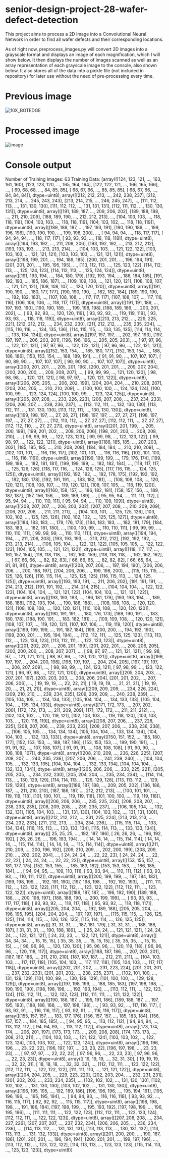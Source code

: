# senior-design-project-28-wafer-defect-detection
This project aims to process a 2D image into a Convolutional Neural Network in order to find all wafer defects and their corresponding locations.

As of right now, preprocess_images.py will convert 2D images into a grayscale format and displays an image of each magnification, which I will show below. It then displays the number of images scanned as well as an array representation of each grayscale image to the console, also shown below. It also stores all of the data into a pickle file (not included in repository) for later use without the need of pre-processing every time.

# Previous image
![10X_BOTEDGE](https://media.github.ncsu.edu/user/19974/files/0dc9f3ba-9082-48b1-b310-fb2f86835af8)

# Processed image
![image](https://media.github.ncsu.edu/user/19974/files/cb16a86e-6a2f-4552-988e-898e6b9b13a7)

# Console output
Number of Training Images:  63
Training Data:  [array([[124, 123, 121, ..., 163, 161, 160],
       [123, 123, 120, ..., 165, 164, 164],
       [122, 122, 121, ..., 166, 165, 166],
       ...,
       [ 69,  68,  68, ...,  84,  85,  85],
       [ 68,  67,  66, ...,  85,  85,  85],
       [ 68,  67,  66, ...,  84,  84,  84]], dtype=uint8), array([[212, 212, 213, ..., 242, 238, 237],
       [212, 213, 214, ..., 245, 243, 243],
       [213, 214, 215, ..., 246, 245, 247],
       ...,
       [111, 112, 113, ..., 131, 130, 130],
       [111, 112, 112, ..., 131, 131, 131],
       [112, 111, 112, ..., 130, 130, 131]], dtype=uint8), array([[191, 189, 187, ..., 209, 206, 202],
       [189, 188, 188, ..., 211, 210, 209],
       [188, 189, 190, ..., 212, 212, 213],
       ...,
       [104, 103, 103, ..., 118, 118, 119],
       [104, 103, 103, ..., 118, 118, 119],
       [104, 103, 102, ..., 118, 118, 119]], dtype=uint8), array([[189, 188, 187, ..., 197, 193, 191],
       [190, 190, 189, ..., 199, 196, 196],
       [190, 190, 190, ..., 199, 198, 200],
       ...,
       [ 94,  94,  94, ..., 118, 117, 117],
       [ 94,  94,  94, ..., 118, 117, 117],
       [ 93,  93,  93, ..., 118, 118, 118]], dtype=uint8), array([[194, 193, 192, ..., 211, 208, 206],
       [193, 192, 192, ..., 213, 212, 212],
       [193, 193, 193, ..., 213, 213, 214],
       ...,
       [104, 103, 103, ..., 121, 122, 122],
       [103, 103, 103, ..., 121, 121, 121],
       [103, 103, 103, ..., 121, 121, 121]], dtype=uint8), array([[198, 199, 201, ..., 194, 189, 185],
       [200, 201, 201, ..., 196, 194, 191],
       [201, 201, 201, ..., 195, 195, 195],
       ...,
       [113, 112, 113, ..., 125, 123, 122],
       [114, 112, 113, ..., 125, 124, 123],
       [114, 112, 113, ..., 125, 124, 124]], dtype=uint8), array([[191, 193, 194, ..., 184, 180, 179],
       [192, 193, 194, ..., 186, 184, 185],
       [191, 192, 193, ..., 185, 186, 187],
       ...,
       [109, 109, 108, ..., 121, 120, 121],
       [108, 108, 107, ..., 121, 121, 121],
       [108, 108, 107, ..., 120, 120, 120]], dtype=uint8), array([[191, 190, 190, ..., 180, 177, 177],
       [190, 190, 190, ..., 182, 182, 184],
       [189, 190, 190, ..., 182, 182, 183],
       ...,
       [107, 108, 108, ..., 117, 117, 117],
       [107, 108, 107, ..., 117, 116, 116],
       [106, 106, 106, ..., 118, 117, 117]], dtype=uint8), array([[191, 191, 189, ..., 197, 193, 190],
       [190, 190, 189, ..., 199, 198, 198],
       [188, 189, 189, ..., 200, 201, 202],
       ...,
       [ 93,  92,  93, ..., 120, 120, 119],
       [ 93,  92,  92, ..., 119, 119, 119],
       [ 93,  93,  93, ..., 118, 118, 119]], dtype=uint8), array([[213, 213, 212, ..., 229, 225, 221],
       [212, 212, 212, ..., 234, 232, 230],
       [211, 212, 212, ..., 235, 235, 234],
       ...,
       [115, 116, 116, ..., 134, 135, 136],
       [114, 115, 115, ..., 133, 135, 135],
       [114, 114, 114, ..., 133, 134, 134]], dtype=uint8), array([[197, 197, 197, ..., 202, 197, 193],
       [197, 197, 197, ..., 206, 203, 201],
       [196, 196, 196, ..., 205, 205, 203],
       ...,
       [ 97,  97,  96, ..., 122, 121, 121],
       [ 97,  97,  96, ..., 122, 122, 121],
       [ 97,  96,  96, ..., 122, 121, 121]], dtype=uint8), array([[152, 153, 154, ..., 185, 180, 177],
       [152, 153, 154, ..., 188, 186, 186],
       [153, 153, 154, ..., 188, 189, 191],
       ...,
       [ 91,  91,  90, ..., 107, 107, 107],
       [ 90,  89,  90, ..., 107, 107, 107],
       [ 90,  90,  90, ..., 107, 107, 107]], dtype=uint8), array([[200, 201, 201, ..., 205, 201, 196],
       [200, 201, 201, ..., 209, 207, 204],
       [200, 200, 200, ..., 209, 208, 207],
       ...,
       [ 99,  99,  99, ..., 121, 120, 120],
       [ 98,  98,  98, ..., 120, 121, 121],
       [ 98,  97,  97, ..., 120, 121, 122]], dtype=uint8), array([[206, 205, 205, ..., 206, 202, 199],
       [204, 204, 204, ..., 210, 208, 207],
       [203, 204, 205, ..., 210, 210, 209],
       ...,
       [100, 100, 100, ..., 124, 124, 124],
       [100, 100,  99, ..., 123, 124, 124],
       [100, 100,  99, ..., 123, 124, 125]], dtype=uint8), array([[205, 207, 208, ..., 233, 226, 223],
       [206, 207, 208, ..., 237, 234, 233],
       [206, 206, 207, ..., 238, 236, 237],
       ...,
       [113, 112, 111, ..., 132, 130, 130],
       [113, 112, 111, ..., 131, 130, 130],
       [113, 112, 111, ..., 130, 130, 130]], dtype=uint8), array([[199, 198, 197, ...,  27,  26,  27],
       [198, 197, 197, ...,  27,  27,  27],
       [198, 197, 197, ...,  27,  27,  27],
       ...,
       [112, 113, 112, ...,  27,  27,  27],
       [112, 112, 111, ...,  27,  27,  27],
       [112, 112, 110, ...,  27,  27,  27]], dtype=uint8), array([[201, 201, 199, ..., 205, 200, 199],
       [199, 201, 202, ..., 208, 206, 206],
       [198, 201, 203, ..., 208, 208, 210],
       ...,
       [ 99,  99,  99, ..., 122, 123, 123],
       [ 99,  99,  98, ..., 122, 123, 122],
       [ 99,  98,  97, ..., 122, 122, 121]], dtype=uint8), array([[186, 185, 185, ..., 207, 203, 202],
       [185, 185, 185, ..., 210, 208, 208],
       [184, 184, 184, ..., 210, 210, 209],
       ...,
       [102, 101, 101, ..., 116, 116, 117],
       [102, 101, 101, ..., 116, 116, 116],
       [102, 101, 100, ..., 116, 116, 116]], dtype=uint8), array([[199, 199, 199, ..., 179, 176, 174],
       [199, 199, 199, ..., 182, 181, 181],
       [199, 199, 199, ..., 182, 182, 184],
       ...,
       [118, 117, 117, ..., 125, 126, 126],
       [118, 117, 116, ..., 124, 126, 125],
       [117, 116, 115, ..., 124, 125, 125]], dtype=uint8), array([[192, 192, 192, ..., 182, 178, 175],
       [192, 192, 192, ..., 182, 180, 178],
       [192, 191, 191, ..., 183, 182, 181],
       ...,
       [108, 108, 108, ..., 120, 120, 121],
       [108, 108, 107, ..., 119, 120, 121],
       [108, 107, 105, ..., 118, 119, 120]], dtype=uint8), array([[160, 158, 157, ..., 186, 182, 181],
       [158, 157, 156, ..., 189, 187, 187],
       [157, 156, 156, ..., 189, 189, 189],
       ...,
       [ 95,  95,  94, ..., 111, 111, 112],
       [ 95,  94,  94, ..., 110, 110, 111],
       [ 95,  94,  94, ..., 110, 109, 109]], dtype=uint8), array([[208, 207, 207, ..., 206, 203, 202],
       [207, 207, 208, ..., 210, 209, 209],
       [206, 207, 208, ..., 211, 211, 211],
       ...,
       [104, 103, 101, ..., 125, 125, 126],
       [103, 102, 102, ..., 125, 125, 126],
       [102, 102, 102, ..., 125, 125, 127]], dtype=uint8), array([[184, 183, 183, ..., 179, 176, 173],
       [184, 183, 183, ..., 182, 181, 179],
       [184, 183, 183, ..., 182, 181, 180],
       ...,
       [100, 100,  99, ..., 110, 110, 111],
       [ 99,  99,  99, ..., 110, 110, 111],
       [ 99,  99,  99, ..., 110, 110, 111]], dtype=uint8), array([[194, 194, 194, ..., 211, 206, 203],
       [193, 193, 193, ..., 213, 212, 212],
       [192, 192, 192, ..., 213, 213, 214],
       ...,
       [106, 105, 104, ..., 122, 121, 122],
       [105, 105, 105, ..., 122, 122, 123],
       [104, 105, 105, ..., 121, 121, 122]], dtype=uint8), array([[118, 117, 117, ..., 161, 157, 154],
       [118, 118, 118, ..., 162, 160, 159],
       [118, 118, 118, ..., 162, 162, 162],
       ...,
       [ 67,  66,  66, ...,  82,  82,  83],
       [ 66,  66,  65, ...,  82,  82,  82],
       [ 66,  65,  64, ...,  81,  81,  81]], dtype=uint8), array([[208, 207, 206, ..., 197, 194, 190],
       [206, 206, 206, ..., 200, 198, 197],
       [204, 206, 206, ..., 199, 198, 200],
       ...,
       [115, 115, 115, ..., 125, 126, 126],
       [116, 115, 114, ..., 125, 125, 125],
       [116, 115, 113, ..., 124, 125, 125]], dtype=uint8), array([[193, 193, 191, ..., 211, 206, 202],
       [191, 191, 191, ..., 214, 213, 212],
       [191, 191, 192, ..., 214, 214, 215],
       ...,
       [104, 104, 104, ..., 122, 122, 123],
       [104, 104, 104, ..., 121, 121, 122],
       [104, 104, 103, ..., 121, 121, 122]], dtype=uint8), array([[193, 193, 193, ..., 186, 181, 179],
       [193, 193, 194, ..., 189, 188, 188],
       [192, 193, 194, ..., 190, 188, 188],
       ...,
       [108, 108, 108, ..., 120, 120, 121],
       [108, 108, 108, ..., 120, 120, 121],
       [110, 108, 108, ..., 120, 120, 120]], dtype=uint8), array([[190, 191, 191, ..., 180, 176, 173],
       [189, 190, 191, ..., 183, 180, 178],
       [188, 190, 191, ..., 183, 182, 181],
       ...,
       [109, 109, 108, ..., 120, 120, 121],
       [108, 107, 107, ..., 119, 120, 121],
       [107, 107, 106, ..., 119, 119, 120]], dtype=uint8), array([[199, 199, 199, ..., 191, 187, 184],
       [199, 200, 200, ..., 194, 192, 190],
       [199, 200, 201, ..., 195, 194, 194],
       ...,
       [112, 112, 111, ..., 125, 125, 123],
       [113, 113, 112, ..., 123, 124, 123],
       [113, 112, 111, ..., 122, 123, 123]], dtype=uint8), array([[201, 202, 201, ..., 206, 201, 199],
       [201, 202, 201, ..., 208, 206, 205],
       [200, 200, 200, ..., 208, 207, 207],
       ...,
       [ 98,  97,  97, ..., 121, 121, 121],
       [ 99,  98,  97, ..., 121, 121, 121],
       [ 98,  97,  96, ..., 120, 120, 121]], dtype=uint8), array([[199, 197, 197, ..., 204, 200, 198],
       [198, 197, 197, ..., 204, 204, 205],
       [197, 197, 197, ..., 206, 207, 209],
       ...,
       [ 98,  98,  99, ..., 124, 123, 121],
       [ 97,  98,  99, ..., 123, 122, 121],
       [ 96,  97,  98, ..., 122, 121, 120]], dtype=uint8), array([[205, 204, 203, ..., 207, 201, 197],
       [203, 203, 203, ..., 208, 206, 204],
       [201, 201, 202, ..., 207, 206, 206],
       ...,
       [ 19,  19,  19, ...,  22,  22,  21],
       [ 19,  19,  19, ...,  21,  21,  21],
       [ 19,  19,  20, ...,  21,  21,  21]], dtype=uint8), array([[209, 209, 209, ..., 234, 226, 224],
       [209, 210, 210, ..., 239, 234, 235],
       [209, 209, 209, ..., 240, 238, 239],
       ...,
       [105, 104, 105, ..., 134, 134, 133],
       [105, 104, 104, ..., 134, 133, 133],
       [105, 104, 104, ..., 135, 134, 133]], dtype=uint8), array([[171, 172, 173, ..., 207, 202, 200],
       [172, 172, 173, ..., 211, 209, 209],
       [171, 172, 172, ..., 211, 211, 212],
       ...,
       [102, 103, 102, ..., 120, 119, 121],
       [102, 103, 103, ..., 119, 118, 120],
       [103, 103, 103, ..., 120, 118, 119]], dtype=uint8), array([[208, 207, 206, ..., 237, 228, 225],
       [208, 207, 206, ..., 239, 233, 233],
       [208, 207, 206, ..., 238, 236, 238],
       ...,
       [106, 105, 105, ..., 134, 134, 134],
       [105, 104, 104, ..., 133, 134, 134],
       [104, 104, 103, ..., 132, 133, 133]], dtype=uint8), array([[150, 151, 152, ..., 185, 180, 177],
       [152, 153, 153, ..., 188, 187, 186],
       [153, 153, 153, ..., 189, 190, 191],
       ...,
       [ 91,  91,  92, ..., 107, 108, 107],
       [ 91,  91,  91, ..., 108, 108, 108],
       [ 91,  90,  90, ..., 108, 108, 107]], dtype=uint8), array([[208, 210, 209, ..., 236, 226, 225],
       [207, 208, 207, ..., 240, 235, 236],
       [207, 206, 206, ..., 241, 239, 240],
       ...,
       [104, 104, 105, ..., 132, 133, 135],
       [104, 104, 104, ..., 132, 133, 134],
       [104, 104, 104, ..., 132, 133, 134]], dtype=uint8), array([[205, 206, 206, ..., 230, 225, 221],
       [205, 205, 205, ..., 234, 232, 230],
       [205, 204, 204, ..., 235, 234, 234],
       ...,
       [114, 114, 113, ..., 130, 129, 129],
       [114, 114, 113, ..., 129, 129, 128],
       [113, 113, 112, ..., 129, 129, 129]], dtype=uint8), array([[186, 187, 188, ..., 209, 205, 202],
       [186, 186, 187, ..., 211, 210, 210],
       [187, 186, 187, ..., 212, 212, 213],
       ...,
       [100, 101, 101, ..., 119, 119, 118],
       [101, 100, 101, ..., 119, 119, 118],
       [101, 100, 100, ..., 119, 119, 118]], dtype=uint8), array([[206, 206, 206, ..., 235, 225, 224],
       [208, 208, 207, ..., 238, 233, 235],
       [208, 209, 208, ..., 239, 235, 237],
       ...,
       [106, 105, 104, ..., 132, 132, 131],
       [105, 104, 103, ..., 131, 131, 130],
       [104, 103, 102, ..., 131, 131, 130]], dtype=uint8), array([[212, 212, 212, ..., 231, 225, 224],
       [213, 213, 213, ..., 234, 232, 233],
       [211, 212, 213, ..., 234, 234, 236],
       ...,
       [115, 115, 114, ..., 133, 134, 134],
       [116, 115, 113, ..., 133, 133, 134],
       [115, 114, 113, ..., 133, 133, 134]], dtype=uint8), array([[ 25,  25,  25, ..., 192, 187, 186],
       [ 26,  26,  26, ..., 196, 192, 192],
       [ 26,  26,  26, ..., 196, 193, 194],
       ...,
       [ 14,  14,  14, ..., 115, 114, 114],
       [ 14,  14,  14, ..., 115, 114, 114],
       [ 14,  14,  14, ..., 115, 114, 114]], dtype=uint8), array([[211, 210, 209, ..., 200, 196, 192],
       [209, 210, 209, ..., 202, 200, 199],
       [208, 209, 210, ..., 202, 202, 204],
       ...,
       [ 24,  24,  24, ...,  22,  22,  23],
       [ 24,  24,  24, ...,  22,  22,  22],
       [ 24,  24,  24, ...,  22,  22,  22]], dtype=uint8), array([[153, 155, 157, ..., 181, 177, 175],
       [152, 153, 155, ..., 185, 183, 182],
       [153, 153, 153, ..., 186, 185, 184],
       ...,
       [ 94,  94,  95, ..., 109, 110, 111],
       [ 93,  93,  94, ..., 110, 111, 112],
       [ 93,  93,  93, ..., 110, 111, 112]], dtype=uint8), array([[200, 199, 199, ..., 187, 184, 182],
       [199, 198, 199, ..., 192, 191, 190],
       [197, 198, 198, ..., 192, 192, 193],
       ...,
       [111, 111, 112, ..., 123, 122, 122],
       [111, 112, 112, ..., 123, 122, 122],
       [112, 112, 111, ..., 123, 122, 122]], dtype=uint8), array([[189, 187, 187, ..., 196, 192, 190],
       [189, 188, 188, ..., 200, 198, 197],
       [188, 188, 190, ..., 200, 199, 199],
       ...,
       [ 93,  93,  93, ..., 117, 117, 118],
       [ 93,  93,  92, ..., 118, 117, 118],
       [ 95,  93,  92, ..., 118, 118, 117]], dtype=uint8), array([[205, 204, 204, ..., 192, 189, 188],
       [205, 205, 204, ..., 196, 195, 195],
       [204, 204, 204, ..., 197, 197, 197],
       ...,
       [115, 115, 115, ..., 126, 125, 125],
       [114, 114, 115, ..., 126, 126, 125],
       [115, 114, 114, ..., 126, 125, 125]], dtype=uint8), array([[ 31,  31,  31, ..., 187, 181, 179],
       [ 31,  31,  31, ..., 188, 186, 187],
       [ 31,  31,  31, ..., 190, 188, 189],
       ...,
       [ 25,  24,  24, ..., 121, 121, 121],
       [ 24,  24,  24, ..., 122, 121, 121],
       [ 24,  23,  23, ..., 122, 121, 121]], dtype=uint8), array([[ 34,  34,  34, ...,  15,  15,  15],
       [ 35,  35,  35, ...,  15,  15,  15],
       [ 35,  35,  35, ...,  15,  15,  15],
       ...,
       [ 96,  96,  96, ..., 120, 120, 120],
       [ 95,  96,  96, ..., 120, 119, 118],
       [ 96,  96,  96, ..., 120, 118, 117]], dtype=uint8), array([[188, 187, 186, ..., 207, 203, 201],
       [187, 187, 186, ..., 211, 210, 210],
       [187, 187, 187, ..., 212, 211, 211],
       ...,
       [104, 103, 103, ..., 117, 117, 118],
       [105, 104, 103, ..., 117, 117, 118],
       [105, 104, 103, ..., 117, 117, 118]], dtype=uint8), array([[202, 201, 202, ..., 231, 223, 224],
       [201, 201, 201, ..., 237, 232, 233],
       [201, 201, 202, ..., 238, 235, 237],
       ...,
       [102, 101, 100, ..., 131, 129, 129],
       [101, 100,  99, ..., 130, 129, 129],
       [101, 100, 100, ..., 129, 128, 129]], dtype=uint8), array([[197, 198, 199, ..., 188, 185, 183],
       [197, 198, 198, ..., 190, 190, 190],
       [198, 198, 198, ..., 192, 193, 194],
       ...,
       [113, 112, 111, ..., 122, 123, 124],
       [113, 112, 111, ..., 122, 122, 123],
       [112, 111, 111, ..., 121, 122, 122]], dtype=uint8), array([[190, 188, 187, ..., 195, 191, 186],
       [189, 188, 187, ..., 197, 195, 193],
       [188, 188, 188, ..., 197, 198, 198],
       ...,
       [ 93,  93,  92, ..., 117, 116, 117],
       [ 93,  92,  91, ..., 116, 116, 117],
       [ 93,  92,  91, ..., 116, 116, 117]], dtype=uint8), array([[155, 157, 157, ..., 183, 177, 176],
       [156, 157, 157, ..., 185, 183, 184],
       [156, 157, 157, ..., 184, 185, 185],
       ...,
       [ 94,  95,  95, ..., 113, 112, 112],
       [ 94,  94,  94, ..., 113, 112, 112],
       [ 94,  94,  93, ..., 113, 112, 112]], dtype=uint8), array([[173, 174, 174, ..., 206, 201, 197],
       [173, 173, 173, ..., 209, 208, 208],
       [174, 173, 173, ..., 208, 210, 211],
       ...,
       [104, 103, 103, ..., 121, 122, 124],
       [103, 103, 102, ..., 122, 123, 124],
       [103, 103, 102, ..., 122, 123, 124]], dtype=uint8), array([[196, 196, 196, ...,  23,  22,  22],
       [196, 197, 197, ...,  23,  23,  22],
       [196, 197, 198, ...,  23,  23,  23],
       ...,
       [ 97,  97,  97, ...,  22,  22,  22],
       [ 97,  96,  96, ...,  22,  23,  23],
       [ 97,  96,  96, ...,  22,  23,  23]], dtype=uint8), array([[ 19,  19,  19, ...,  32,  31,  30],
       [ 19,  19,  19, ...,  32,  32,  31],
       [ 18,  18,  18, ...,  32,  32,  32],
       ...,
       [112, 112, 111, ..., 123, 122, 122],
       [112, 112, 111, ..., 122, 122, 122],
       [111, 111, 110, ..., 121, 121, 122]], dtype=uint8), array([[204, 204, 205, ..., 229, 223, 220],
       [202, 203, 204, ..., 232, 231, 231],
       [201, 202, 203, ..., 233, 234, 235],
       ...,
       [102, 102, 102, ..., 131, 130, 130],
       [102, 102, 102, ..., 131, 130, 130],
       [103, 102, 102, ..., 131, 130, 130]], dtype=uint8), array([[196, 195, 195, ..., 192, 189, 186],
       [196, 196, 196, ..., 195, 194, 191],
       [195, 196, 196, ..., 195, 195, 194],
       ...,
       [ 94,  94,  93, ..., 116, 116, 118],
       [ 93,  93,  92, ..., 116, 115, 117],
       [ 92,  92,  92, ..., 115, 115, 117]], dtype=uint8), array([[198, 198, 198, ..., 191, 186, 184],
       [197, 198, 199, ..., 195, 193, 192],
       [197, 198, 199, ..., 196, 195, 196],
       ...,
       [111, 111, 111, ..., 122, 122, 123],
       [112, 112, 111, ..., 122, 123, 124],
       [112, 112, 111, ..., 122, 122, 123]], dtype=uint8), array([[207, 208, 208, ..., 234, 227, 226],
       [207, 207, 207, ..., 237, 232, 234],
       [206, 206, 205, ..., 236, 234, 236],
       ...,
       [114, 113, 112, ..., 131, 131, 131],
       [113, 113, 113, ..., 130, 131, 132],
       [113, 113, 113, ..., 131, 132, 133]], dtype=uint8), array([[201, 200, 200, ..., 190, 187, 186],
       [201, 201, 201, ..., 196, 194, 194],
       [200, 201, 201, ..., 199, 197, 196],
       ...,
       [113, 112, 112, ..., 123, 122, 122],
       [114, 113, 113, ..., 123, 123, 123],
       [115, 114, 113, ..., 123, 123, 123]], dtype=uint8)]
